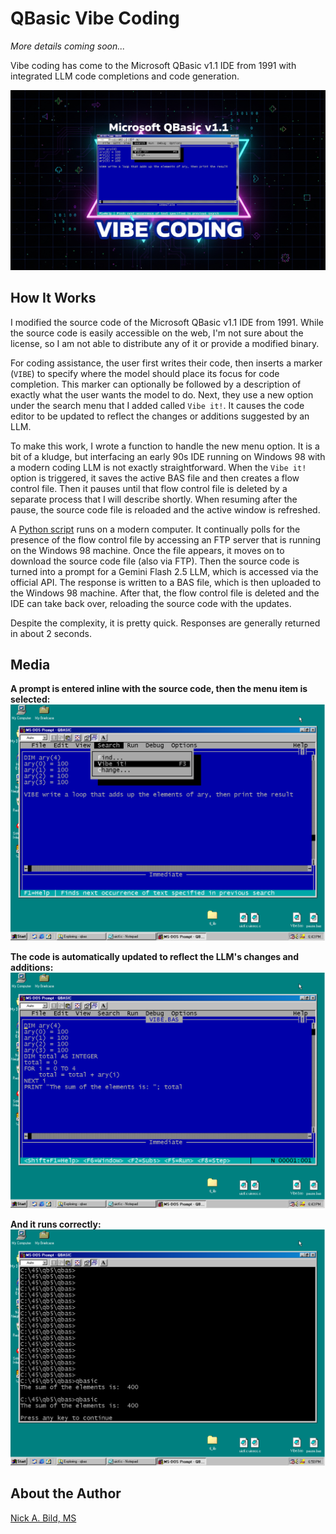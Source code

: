 # QBasic Vibe Coding

*More details coming soon...*

Vibe coding has come to the Microsoft QBasic v1.1 IDE from 1991 with integrated LLM code completions and code generation.

![](https://raw.githubusercontent.com/nickbild/vibe_qbasic/refs/heads/main/media/logo.jpg)

## How It Works

I modified the source code of the Microsoft QBasic v1.1 IDE from 1991. While the source code is easily accessible on the web, I'm not sure about the license, so I am not able to distribute any of it or provide a modified binary.

For coding assistance, the user first writes their code, then inserts a marker (`VIBE`) to specify where the model should place its focus for code completion. This marker can optionally be followed by a description of exactly what the user wants the model to do. Next, they use a new option under the search menu that I added called `Vibe it!`. It causes the code editor to be updated to reflect the changes or additions suggested by an LLM.

To make this work, I wrote a function to handle the new menu option. It is a bit of a kludge, but interfacing an early 90s IDE running on Windows 98 with a modern coding LLM is not exactly straightforward. When the `Vibe it!` option is triggered, it saves the active BAS file and then creates a flow control file. Then it pauses until that flow control file is deleted by a separate process that I will describe shortly. When resuming after the pause, the source code file is reloaded and the active window is refreshed.

A [Python script](https://github.com/nickbild/vibe_qbasic/blob/main/vibe.py) runs on a modern computer. It continually polls for the presence of the flow control file by accessing an FTP server that is running on the Windows 98 machine. Once the file appears, it moves on to download the source code file (also via FTP). Then the source code is turned into a prompt for a Gemini Flash 2.5 LLM, which is accessed via the official API. The response is written to a BAS file, which is then uploaded to the Windows 98 machine. After that, the flow control file is deleted and the IDE can take back over, reloading the source code with the updates.

Despite the complexity, it is pretty quick. Responses are generally returned in about 2 seconds. 

## Media

**A prompt is entered inline with the source code, then the menu item is selected:**
![](https://raw.githubusercontent.com/nickbild/vibe_qbasic/refs/heads/main/media/demo1.png)

**The code is automatically updated to reflect the LLM's changes and additions:**
![](https://raw.githubusercontent.com/nickbild/vibe_qbasic/refs/heads/main/media/demo2.png)

**And it runs correctly:**
![](https://raw.githubusercontent.com/nickbild/vibe_qbasic/refs/heads/main/media/demo3.png)

## About the Author

[Nick A. Bild, MS](https://nickbild79.firebaseapp.com/#!/)
